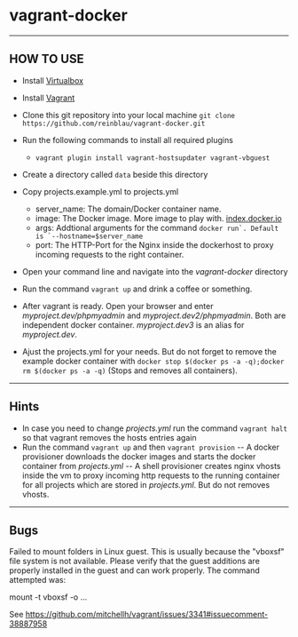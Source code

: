 vagrant-docker
==============

----------
HOW TO USE
----------

 - Install [Virtualbox](https://www.virtualbox.org/wiki/Downloads, "Virtualbox download page")

 - Install [Vagrant](http://www.vagrantup.com/downloads.html, "Vagrant download page")

- Clone this git repository into your local machine
  ``git clone https://github.com/reinblau/vagrant-docker.git``

- Run the following commands to install all required plugins
  - ``vagrant plugin install vagrant-hostsupdater vagrant-vbguest``
 
- Create a directory called ``data`` beside this directory

- Copy projects.example.yml to projects.yml
    - server_name: The domain/Docker container name.
    - image: The Docker image. More image to play with. [index.docker.io](https://index.docker.io/, "index.docker.io - Docker images repositories")
    - args: Addtional arguments for the command ``docker run`. Default is `--hostname=$server_name``
    - port: The HTTP-Port for the Nginx inside the dockerhost to proxy incoming requests to the right container.

- Open your command line and navigate into the *vagrant-docker* directory

- Run the command ``vagrant up`` and drink a coffee or something.

- After vagrant is ready. Open your browser and enter *myproject.dev/phpmyadmin* and *myproject.dev2/phpmyadmin*.  Both are independent docker container. *myproject.dev3* is an alias for *myproject.dev*.

- Ajust the projects.yml for your needs. But do not forget to remove the example docker container with ``docker stop $(docker ps -a -q);docker rm $(docker ps -a -q)`` (Stops and removes all containers).

----------
Hints
----------
- In case you need to change *projects.yml* run the command ``vagrant halt`` so that vagrant removes the hosts entries again
- Run the command ``vagrant up`` and then ``vagrant provision``
    -- A docker provisioner downloads the docker images and starts the docker container from *projects.yml*
    -- A shell provisioner creates nginx vhosts inside the vm to proxy incoming http requests to the running container for all projects which are stored in *projects.yml*. But do not removes vhosts.


---------
Bugs
---------

Failed to mount folders in Linux guest. This is usually because
the "vboxsf" file system is not available. Please verify that
the guest additions are properly installed in the guest and
can work properly. The command attempted was:

mount -t vboxsf -o ...


See https://github.com/mitchellh/vagrant/issues/3341#issuecomment-38887958
